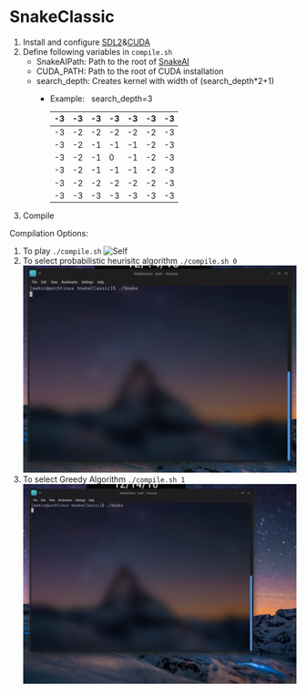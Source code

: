 # SnakeClassic

1. Install and configure <a href="https://wiki.libsdl.org/Installation" target="_blank">SDL2</a>&amp;<a
    href="https://developer.nvidia.com/cuda-downloads" target="_blank">CUDA</a>
2. Define following variables in ``compile.sh``
   * SnakeAIPath: Path to the root of [SnakeAI](https://github.com/mahir1010/SnakeAI)
   * CUDA_PATH: Path to the root of CUDA installation
   * search_depth: Creates kernel with width of (search_depth*2+1)
        * Example: &nbsp; search_depth=3
        
           | -3 | -3 | -3 | -3 | -3 | -3 | -3 |
           |----|----|----|----|----|----|----|
           | -3 | -2 | -2 | -2 | -2 | -2 | -3 |
           | -3 | -2 | -1 | -1 | -1 | -2 | -3 |
           | -3 | -2 | -1 | 0  | -1 | -2 | -3 |
           | -3 | -2 | -1 | -1 | -1 | -2 | -3 |
           | -3 | -2 | -2 | -2 | -2 | -2 | -3 |
           | -3 | -3 | -3 | -3 | -3 | -3 | -3 |
3. Compile


Compilation Options:
1. To play ```./compile.sh```
![Self](https://raw.githubusercontent.com/mahir1010/SnakeClassic/screenshot/SnakeClassic.gif)
2. To select probabilistic heurisitc algorithm ```./compile.sh 0```
![prob](https://raw.githubusercontent.com/mahir1010/SnakeAI/screenshot/Probabilistic%20Heuristic.gif)
3. To select Greedy Algorithm ```./compile.sh 1```
![greedy locally optimum](https://raw.githubusercontent.com/mahir1010/SnakeAI/screenshot/locally%20optimum.gif)
